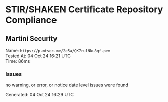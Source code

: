 # STIR/SHAKEN Certificate Repository Compliance

## Martini Security

Name: `https://p.mtsec.me/2e5a/QK7rulNku8qf.pem`\
Tested At: 04 Oct 24 16:21 UTC\
Time: 86ms

### Issues

no warning, or error, or notice date level issues were found

Generated: 04 Oct 24 16:29 UTC